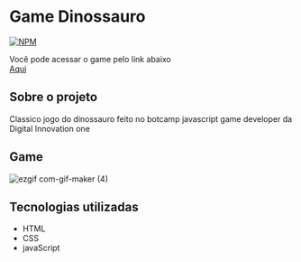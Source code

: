 # Game Dinossauro

[![NPM](https://img.shields.io/npm/l/react)](https://github.com/Daniel-lins/Game-Dinossauro/blob/main/LICENSE) 

Você pode acessar o game pelo link abaixo <br>
<a href="https://game-dinossauro-three.vercel.app/">Aqui</a>

## Sobre o projeto
Classico jogo do dinossauro feito no botcamp javascript game developer da Digital Innovation one

## Game

![ezgif com-gif-maker (4)](https://user-images.githubusercontent.com/71731815/124805427-df704300-df31-11eb-8bc2-b1f3e040040f.gif)


## Tecnologias utilizadas

- HTML
- CSS
- javaScript

